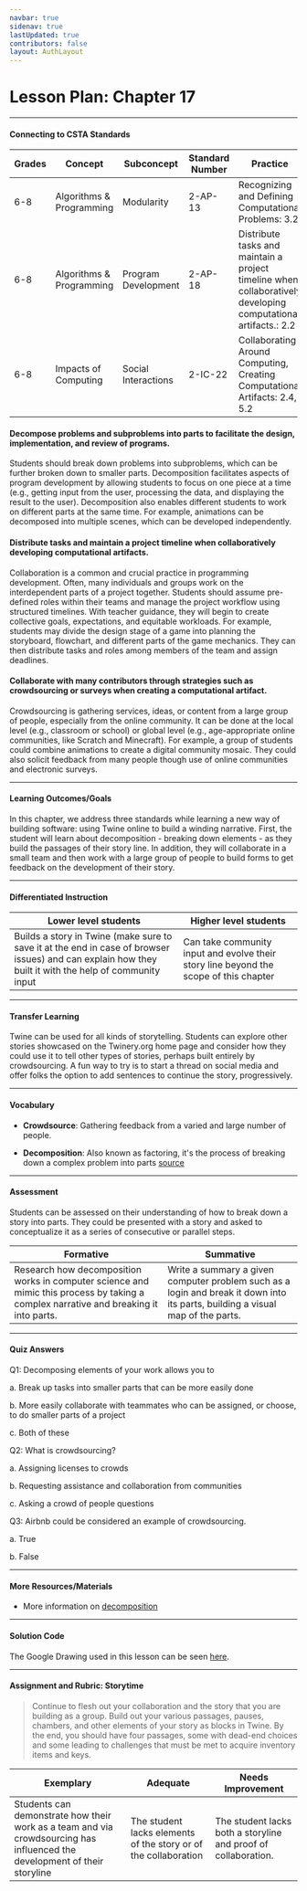 ```yaml
---
navbar: true
sidenav: true
lastUpdated: true
contributors: false
layout: AuthLayout
---
```


# Lesson Plan: Chapter 17
---
#### Connecting to CSTA Standards

Grades | Concept | Subconcept | Standard Number | Practice
---|---|---|---|---
6-8 | Algorithms & Programming | Modularity | 2-AP-13 | Recognizing and Defining Computational Problems: 3.2 |
6-8 | Algorithms & Programming | Program Development | 2-AP-18 | Distribute tasks and maintain a project timeline when collaboratively developing computational artifacts.: 2.2 |
6-8 | Impacts of Computing | Social Interactions | 2-IC-22 | Collaborating Around Computing, Creating Computational Artifacts: 2.4, 5.2 |

#### Decompose problems and subproblems into parts to facilitate the design, implementation, and review of programs.

Students should break down problems into subproblems, which can be further broken down to smaller parts. Decomposition facilitates aspects of program development by allowing students to focus on one piece at a time (e.g., getting input from the user, processing the data, and displaying the result to the user). Decomposition also enables different students to work on different parts at the same time. For example, animations can be decomposed into multiple scenes, which can be developed independently.

#### Distribute tasks and maintain a project timeline when collaboratively developing computational artifacts.

Collaboration is a common and crucial practice in programming development. Often, many individuals and groups work on the interdependent parts of a project together. Students should assume pre-defined roles within their teams and manage the project workflow using structured timelines. With teacher guidance, they will begin to create collective goals, expectations, and equitable workloads. For example, students may divide the design stage of a game into planning the storyboard, flowchart, and different parts of the game mechanics. They can then distribute tasks and roles among members of the team and assign deadlines.

#### Collaborate with many contributors through strategies such as crowdsourcing or surveys when creating a computational artifact.

Crowdsourcing is gathering services, ideas, or content from a large group of people, especially from the online community. It can be done at the local level (e.g., classroom or school) or global level (e.g., age-appropriate online communities, like Scratch and Minecraft). For example, a group of students could combine animations to create a digital community mosaic. They could also solicit feedback from many people though use of online communities and electronic surveys.

---

#### Learning Outcomes/Goals

In this chapter, we address three standards while learning a new way of building software: using Twine online to build a winding narrative. First, the student will learn about decomposition - breaking down elements - as they build the passages of their story line. In addition, they will collaborate in a small team and then work with a large group of people to build forms to get feedback on the development of their story.

---

#### Differentiated Instruction

Lower level students | Higher level students
---|---
Builds a story in Twine (make sure to save it at the end in case of browser issues) and can explain how they built it with the help of community input | Can take community input and evolve their story line beyond the scope of this chapter

---

#### Transfer Learning

Twine can be used for all kinds of storytelling. Students can explore other stories showcased on the Twinery.org home page and consider how they could use it to tell other types of stories, perhaps built entirely by crowdsourcing. A fun way to try is to start a thread on social media and offer folks the option to add sentences to continue the story, progressively.

---

#### Vocabulary

- **Crowdsource**: Gathering feedback from a varied and large number of people.

- **Decomposition**: Also known as factoring, it's the process of breaking down a complex problem into parts [source](https://en.wikipedia.org/wiki/Decomposition_(computer_science))

---

#### Assessment

Students can be assessed on their understanding of how to break down a story into parts. They could be presented with a story and asked to conceptualize it as a series of consecutive or parallel steps.

Formative | Summative
---|---
Research how decomposition works in computer science and mimic this process by taking a complex narrative and breaking it into parts. | Write a summary a given computer problem such as a login and break it down into its parts, building a visual map of the parts.

---

#### Quiz Answers

Q1:	Decomposing elements of your work allows you to  

a.	Break up tasks into smaller parts that can be more easily done 

b.	More easily collaborate with teammates who can be assigned, or choose, to do smaller parts of a project 

c.	<span class="highlight">Both of these</span> 

Q2:	What is crowdsourcing?

a.	Assigning licenses to crowds  

b.	<span class="highlight">Requesting assistance and collaboration from communities</span>

c.	Asking a crowd of people questions 

Q3:	Airbnb could be considered an example of crowdsourcing. 

a.	<span class="highlight">True</span>

b.	False 

---

#### More Resources/Materials

- More information on [decomposition](https://www.emre.fi/2019/07/07/software-decomposition/)

---

#### Solution Code

The Google Drawing used in this lesson can be seen [here](https://docs.google.com/drawings/d/12GEQ2J5bwLeqDmqotTXeZwwg2MFy9TxnDWesnFJL0mk/edit?usp=sharing).

---

#### Assignment and Rubric: Storytime

> Continue to flesh out your collaboration and the story that you are building as a group. Build out your various passages, pauses, chambers, and other elements of your story as blocks in Twine. By the end, you should have four passages, some with dead-end choices and some leading to challenges that must be met to acquire inventory items and keys. 

Exemplary | Adequate | Needs Improvement 
---|---|---
Students can demonstrate how their work as a team and via crowdsourcing has influenced the development of their storyline | The student lacks elements of the story or of the collaboration | The student lacks both a storyline and proof of collaboration.

